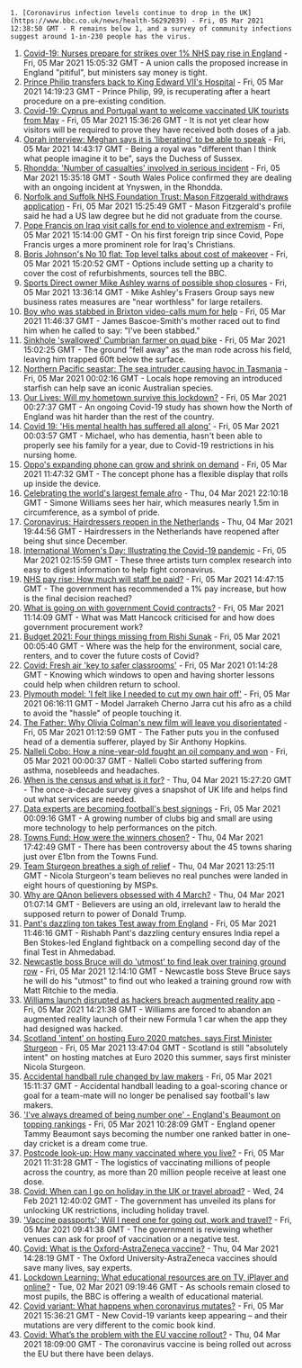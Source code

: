 
    1. [Coronavirus infection levels continue to drop in the UK](https://www.bbc.co.uk/news/health-56292039) - Fri, 05 Mar 2021 12:38:50 GMT - R remains below 1, and a survey of community infections suggest around 1-in-230 people has the virus.
1. [Covid-19: Nurses prepare for strikes over 1% NHS pay rise in England](https://www.bbc.co.uk/news/uk-politics-56288237) - Fri, 05 Mar 2021 15:05:32 GMT - A union calls the proposed increase in England "pitiful", but ministers say money is tight.
1. [Prince Philip transfers back to King Edward VII's Hospital](https://www.bbc.co.uk/news/uk-56293518) - Fri, 05 Mar 2021 14:19:23 GMT - Prince Philip, 99, is recuperating after a heart procedure on a pre-existing condition.
1. [Covid-19: Cyprus and Portugal want to welcome vaccinated UK tourists from May](https://www.bbc.co.uk/news/uk-56289054) - Fri, 05 Mar 2021 15:36:26 GMT - It is not yet clear how visitors will be required to prove they have received both doses of a jab.
1. [Oprah interview: Meghan says it is 'liberating' to be able to speak](https://www.bbc.co.uk/news/uk-56293793) - Fri, 05 Mar 2021 14:43:17 GMT - Being a royal was "different than I think what people imagine it to be", says the Duchess of Sussex.
1. [Rhondda: 'Number of casualties' involved in serious incident](https://www.bbc.co.uk/news/uk-wales-56293384) - Fri, 05 Mar 2021 15:35:18 GMT - South Wales Police confirmed they are dealing with an ongoing incident at Ynyswen, in the Rhondda.
1. [Norfolk and Suffolk NHS Foundation Trust: Mason Fitzgerald withdraws application](https://www.bbc.co.uk/news/uk-england-norfolk-56296679) - Fri, 05 Mar 2021 15:25:49 GMT - Mason Fitzgerald's profile said he had a US law degree but he did not graduate from the course.
1. [Pope Francis on Iraq visit calls for end to violence and extremism](https://www.bbc.co.uk/news/world-middle-east-56282598) - Fri, 05 Mar 2021 15:14:00 GMT - On his first foreign trip since Covid, Pope Francis urges a more prominent role for Iraq's Christians.
1. [Boris Johnson's No 10 flat: Top level talks about cost of makeover](https://www.bbc.co.uk/news/uk-politics-56295061) - Fri, 05 Mar 2021 15:20:52 GMT - Options include setting up a charity to cover the cost of refurbishments, sources tell the BBC.
1. [Sports Direct owner Mike Ashley warns of possible shop closures](https://www.bbc.co.uk/news/business-56290421) - Fri, 05 Mar 2021 13:36:14 GMT - Mike Ashley's Frasers Group says new business rates measures are "near worthless" for large retailers.
1. [Boy who was stabbed in Brixton video-calls mum for help](https://www.bbc.co.uk/news/uk-england-london-56292760) - Fri, 05 Mar 2021 11:46:37 GMT - James Bascoe-Smith's mother raced out to find him when he called to say: "I've been stabbed."
1. [Sinkhole 'swallowed' Cumbrian farmer on quad bike](https://www.bbc.co.uk/news/uk-england-cumbria-56290236) - Fri, 05 Mar 2021 15:02:25 GMT - The ground "fell away" as the man rode across his field, leaving him trapped 60ft below the surface.
1. [Northern Pacific seastar: The sea intruder causing havoc in Tasmania](https://www.bbc.co.uk/news/world-australia-56276521) - Fri, 05 Mar 2021 00:02:16 GMT - Locals hope removing an introduced starfish can help save an iconic Australian species.
1. [Our Lives: Will my hometown survive this lockdown?](https://www.bbc.co.uk/news/uk-56132394) - Fri, 05 Mar 2021 00:27:37 GMT - An ongoing Covid-19 study has shown how the North of England was hit harder than the rest of the country.
1. [Covid 19: 'His mental health has suffered all along'](https://www.bbc.co.uk/news/uk-56255825) - Fri, 05 Mar 2021 00:03:57 GMT - Michael, who has dementia, hasn't been able to properly see his family for a year, due to Covid-19 restrictions in his nursing home.
1. [Oppo's expanding phone can grow and shrink on demand](https://www.bbc.co.uk/news/technology-56294489) - Fri, 05 Mar 2021 11:47:32 GMT - The concept phone has a flexible display that rolls up inside the device.
1. [Celebrating the world's largest female afro](https://www.bbc.co.uk/news/world-us-canada-56246510) - Thu, 04 Mar 2021 22:10:18 GMT - Simone Williams sees her hair, which measures nearly 1.5m in circumference, as a symbol of pride.
1. [Coronavirus: Hairdressers reopen in the Netherlands](https://www.bbc.co.uk/news/world-europe-56287658) - Thu, 04 Mar 2021 19:44:56 GMT - Hairdressers in the Netherlands have reopened after being shut since December.
1. [International Women's Day: Illustrating the Covid-19 pandemic](https://www.bbc.co.uk/news/in-pictures-56152069) - Fri, 05 Mar 2021 02:15:59 GMT - These three artists turn complex research into easy to digest information to help fight coronavirus.
1. [NHS pay rise: How much will staff be paid?](https://www.bbc.co.uk/news/56294009) - Fri, 05 Mar 2021 14:47:15 GMT - The government has recommended a 1% pay increase, but how is the final decision reached?
1. [What is going on with government Covid contracts?](https://www.bbc.co.uk/news/56174954) - Fri, 05 Mar 2021 11:14:09 GMT - What was Matt Hancock criticised for and how does government procurement work?
1. [Budget 2021: Four things missing from Rishi Sunak](https://www.bbc.co.uk/news/business-56269367) - Fri, 05 Mar 2021 00:05:40 GMT - Where was the help for the environment, social care, renters, and to cover the future costs of Covid?
1. [Covid: Fresh air 'key to safer classrooms'](https://www.bbc.co.uk/news/health-56268188) - Fri, 05 Mar 2021 01:14:28 GMT - Knowing which windows to open and having shorter lessons could help when children return to school.
1. [Plymouth model: 'I felt like I needed to cut my own hair off'](https://www.bbc.co.uk/news/uk-england-devon-56162282) - Fri, 05 Mar 2021 06:16:11 GMT - Model Jarrakeh Cherno Jarra cut his afro as a child to avoid the "hassle" of people touching it.
1. [The Father: Why Olivia Colman's new film will leave you disorientated](https://www.bbc.co.uk/news/entertainment-arts-56187707) - Fri, 05 Mar 2021 01:12:59 GMT - The Father puts you in the confused head of a dementia sufferer, played by Sir Anthony Hopkins.
1. [Nalleli Cobo: How a nine-year-old fought an oil company and won](https://www.bbc.co.uk/news/world-us-canada-56093636) - Fri, 05 Mar 2021 00:00:37 GMT - Nalleli Cobo started suffering from asthma, nosebleeds and headaches.
1. [When is the census and what is it for?](https://www.bbc.co.uk/news/explainers-55935409) - Thu, 04 Mar 2021 15:27:20 GMT - The once-a-decade survey gives a snapshot of UK life and helps find out what services are needed.
1. [Data experts are becoming football's best signings](https://www.bbc.co.uk/news/business-56164159) - Fri, 05 Mar 2021 00:09:16 GMT - A growing number of clubs big and small are using more technology to help performances on the pitch.
1. [Towns Fund: How were the winners chosen?](https://www.bbc.co.uk/news/56283199) - Thu, 04 Mar 2021 17:42:49 GMT - There has been controversy about the 45 towns sharing just over £1bn from the Towns Fund.
1. [Team Sturgeon breathes a sigh of relief](https://www.bbc.co.uk/news/uk-scotland-scotland-politics-56281854) - Thu, 04 Mar 2021 13:25:11 GMT - Nicola Sturgeon's team believes no real punches were landed in eight hours of questioning by MSPs.
1. [Why are QAnon believers obsessed with 4 March?](https://www.bbc.co.uk/news/blogs-trending-56260345) - Thu, 04 Mar 2021 01:07:14 GMT - Believers are using an old, irrelevant law to herald the supposed return to power of Donald Trump.
1. [Pant's dazzling ton takes Test away from England](https://www.bbc.co.uk/sport/cricket/56280853) - Fri, 05 Mar 2021 11:46:16 GMT - Rishabh Pant's dazzling century ensures India repel a Ben Stokes-led England fightback on a compelling second day of the final Test in Ahmedabad.
1. [Newcastle boss Bruce will do 'utmost' to find leak over training ground row](https://www.bbc.co.uk/sport/football/56293399) - Fri, 05 Mar 2021 12:14:10 GMT - Newcastle boss Steve Bruce says he will do his "utmost" to find out who leaked a training ground row with Matt Ritchie to the media.
1. [Williams launch disrupted as hackers breach augmented reality app](https://www.bbc.co.uk/sport/formula1/56291716) - Fri, 05 Mar 2021 14:21:38 GMT - Williams are forced to abandon an augmented reality launch of their new Formula 1 car when the app they had designed was hacked.
1. [Scotland 'intent' on hosting Euro 2020 matches, says First Minister Sturgeon](https://www.bbc.co.uk/sport/football/56295386) - Fri, 05 Mar 2021 13:47:04 GMT - Scotland is still "absolutely intent" on hosting matches at Euro 2020 this summer, says first minister Nicola Sturgeon.
1. [Accidental handball rule changed by law makers](https://www.bbc.co.uk/sport/football/56291850) - Fri, 05 Mar 2021 15:11:37 GMT - Accidental handball leading to a goal-scoring chance or goal for a team-mate will no longer be penalised say football's law makers.
1. ['I've always dreamed of being number one' - England's Beaumont on topping rankings](https://www.bbc.co.uk/sport/cricket/56292187) - Fri, 05 Mar 2021 10:28:09 GMT - England opener Tammy Beaumont says becoming the number one ranked batter in one-day cricket is a dream come true.
1. [Postcode look-up: How many vaccinated where you live?](https://www.bbc.co.uk/news/health-55274833) - Fri, 05 Mar 2021 11:31:28 GMT - The logistics of vaccinating millions of people across the country, as more than 20 million people receive at least one dose.
1. [Covid: When can I go on holiday in the UK or travel abroad?](https://www.bbc.co.uk/news/explainers-52646738) - Wed, 24 Feb 2021 12:40:02 GMT - The government has unveiled its plans for unlocking UK restrictions, including holiday travel.
1. ['Vaccine passports': Will I need one for going out, work and travel?](https://www.bbc.co.uk/news/explainers-55718553) - Fri, 05 Mar 2021 09:41:38 GMT - The government is reviewing whether venues can ask for proof of vaccination or a negative test.
1. [Covid: What is the Oxford-AstraZeneca vaccine?](https://www.bbc.co.uk/news/health-55302595) - Thu, 04 Mar 2021 14:28:19 GMT - The Oxford University-AstraZeneca vaccines should save many lives, say experts.
1. [Lockdown Learning: What educational resources are on TV, iPlayer and online?](https://www.bbc.co.uk/news/education-55591821) - Tue, 02 Mar 2021 09:19:46 GMT - As schools remain closed to most pupils, the BBC is offering a wealth of educational material.
1. [Covid variant: What happens when coronavirus mutates?](https://www.bbc.co.uk/news/health-56286744) - Fri, 05 Mar 2021 15:36:21 GMT - New Covid-19 variants keep appearing – and their mutations are very different to the comic book kind.
1. [Covid: What’s the problem with the EU vaccine rollout?](https://www.bbc.co.uk/news/explainers-56286235) - Thu, 04 Mar 2021 18:09:00 GMT - The coronavirus vaccine is being rolled out across the EU but there have been delays.

